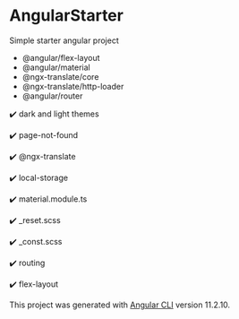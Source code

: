 # AngularStarter

Simple starter angular project

- @angular/flex-layout
- @angular/material
- @ngx-translate/core
- @ngx-translate/http-loader
- @angular/router


:heavy_check_mark: dark and light themes

:heavy_check_mark: page-not-found

:heavy_check_mark: @ngx-translate

:heavy_check_mark: local-storage

:heavy_check_mark: material.module.ts

:heavy_check_mark: _reset.scss

:heavy_check_mark: _const.scss

:heavy_check_mark: routing

:heavy_check_mark: flex-layout

This project was generated with [Angular CLI](https://github.com/angular/angular-cli) version 11.2.10.

